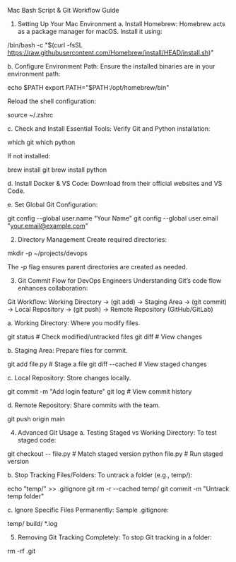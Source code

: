 Mac Bash Script & Git Workflow Guide
1. Setting Up Your Mac Environment
a. Install Homebrew:
Homebrew acts as a package manager for macOS. Install it using:

/bin/bash -c "$(curl -fsSL https://raw.githubusercontent.com/Homebrew/install/HEAD/install.sh)"

b. Configure Environment Path:
Ensure the installed binaries are in your environment path:

echo $PATH
export PATH="$PATH:/opt/homebrew/bin"

Reload the shell configuration:

source ~/.zshrc

c. Check and Install Essential Tools:
Verify Git and Python installation:

which git
which python

If not installed:

brew install git
brew install python

d. Install Docker & VS Code:
Download from their official websites and VS Code.

e. Set Global Git Configuration:

git config --global user.name "Your Name"
git config --global user.email "your.email@example.com"

2. Directory Management
Create required directories:

mkdir -p ~/projects/devops

The -p flag ensures parent directories are created as needed.

3. Git Commit Flow for DevOps Engineers
Understanding Git’s code flow enhances collaboration:

Git Workflow:
Working Directory → (git add) → Staging Area → (git commit) → Local Repository → (git push) → Remote Repository (GitHub/GitLab)

a. Working Directory:
Where you modify files.

git status          # Check modified/untracked files
git diff            # View changes

b. Staging Area:
Prepare files for commit.

git add file.py     # Stage a file
git diff --cached   # View staged changes

c. Local Repository:
Store changes locally.

git commit -m "Add login feature"
git log             # View commit history

d. Remote Repository:
Share commits with the team.

git push origin main

4. Advanced Git Usage
a. Testing Staged vs Working Directory:
To test staged code:

git checkout -- file.py  # Match staged version
python file.py           # Run staged version

b. Stop Tracking Files/Folders:
To untrack a folder (e.g., temp/):

echo "temp/" >> .gitignore
git rm -r --cached temp/
git commit -m "Untrack temp folder"

c. Ignore Specific Files Permanently:
Sample .gitignore:

temp/
build/
*.log

5. Removing Git Tracking Completely:
To stop Git tracking in a folder:

rm -rf .git
